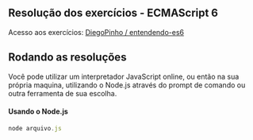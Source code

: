 ## Resolução dos exercícios - ECMAScript 6

Acesso aos exercícios: [DiegoPinho / entendendo-es6](https://github.com/DiegoPinho/entendendo-es6)

## Rodando as resoluções

Você pode utilizar um interpretador JavaScript online, ou então na sua própria maquina, utilizando o Node.js através do prompt de comando ou outra ferramenta de sua escolha.

#### Usando o Node.js
```node.js
node arquivo.js
```